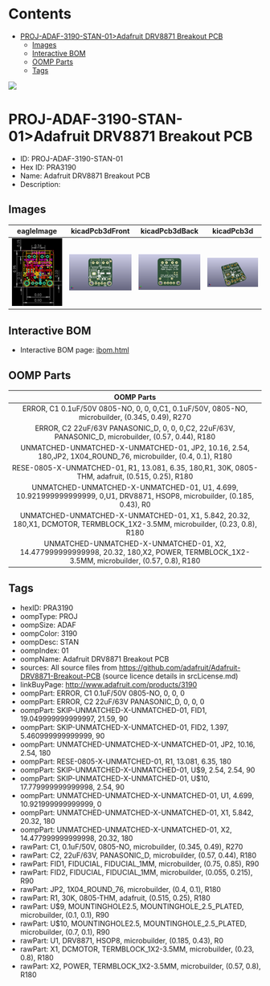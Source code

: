 



Contents
========

* [PROJ-ADAF-3190-STAN-01>Adafruit DRV8871 Breakout PCB](#proj-adaf-3190-stan-01adafruit-drv8871-breakout-pcb)
	* [Images](#images)
	* [Interactive BOM](#interactive-bom)
	* [OOMP Parts](#oomp-parts)
	* [Tags](#tags)
  
![][im]
# PROJ-ADAF-3190-STAN-01>Adafruit DRV8871 Breakout PCB

- ID: PROJ-ADAF-3190-STAN-01
- Hex ID: PRA3190
- Name: Adafruit DRV8871 Breakout PCB
- Description: 

## Images
  
  

|eagleImage|kicadPcb3dFront|kicadPcb3dBack|kicadPcb3d|
| :---: | :---: | :---: | :---: |
|[![eagleImage](eagleImage_140.png)](eagleImage_600.png)|[![kicadPcb3dFront](kicadPcb3dFront_140.png)](kicadPcb3dFront_600.png)|[![kicadPcb3dBack](kicadPcb3dBack_140.png)](kicadPcb3dBack_600.png)|[![kicadPcb3d](kicadPcb3d_140.png)](kicadPcb3d_600.png)|

## Interactive BOM

- Interactive BOM page: [ibom.html](kicad/bom/ibom.html)

## OOMP Parts
  

|OOMP Parts|
| :---: |
|ERROR, C1 0.1uF/50V 0805-NO, 0, 0, 0,C1, 0.1uF/50V, 0805-NO, microbuilder, (0.345, 0.49), R270|
|ERROR, C2 22uF/63V PANASONIC_D, 0, 0, 0,C2, 22uF/63V, PANASONIC_D, microbuilder, (0.57, 0.44), R180|
|UNMATCHED-UNMATCHED-X-UNMATCHED-01, JP2, 10.16, 2.54, 180,JP2, 1X04_ROUND_76, microbuilder, (0.4, 0.1), R180|
|RESE-0805-X-UNMATCHED-01, R1, 13.081, 6.35, 180,R1, 30K, 0805-THM, adafruit, (0.515, 0.25), R180|
|UNMATCHED-UNMATCHED-X-UNMATCHED-01, U1, 4.699, 10.921999999999999, 0,U1, DRV8871, HSOP8, microbuilder, (0.185, 0.43), R0|
|UNMATCHED-UNMATCHED-X-UNMATCHED-01, X1, 5.842, 20.32, 180,X1, DCMOTOR, TERMBLOCK_1X2-3.5MM, microbuilder, (0.23, 0.8), R180|
|UNMATCHED-UNMATCHED-X-UNMATCHED-01, X2, 14.477999999999998, 20.32, 180,X2, POWER, TERMBLOCK_1X2-3.5MM, microbuilder, (0.57, 0.8), R180|

## Tags

- hexID: PRA3190
- oompType: PROJ
- oompSize: ADAF
- oompColor: 3190
- oompDesc: STAN
- oompIndex: 01
- oompName: Adafruit DRV8871 Breakout PCB
- sources: All source files from https://github.com/adafruit/Adafruit-DRV8871-Breakout-PCB (source licence details in srcLicense.md)
- linkBuyPage: http://www.adafruit.com/products/3190
- oompPart: ERROR, C1 0.1uF/50V 0805-NO, 0, 0, 0
- oompPart: ERROR, C2 22uF/63V PANASONIC_D, 0, 0, 0
- oompPart: SKIP-UNMATCHED-X-UNMATCHED-01, FID1, 19.049999999999997, 21.59, 90
- oompPart: SKIP-UNMATCHED-X-UNMATCHED-01, FID2, 1.397, 5.460999999999999, 90
- oompPart: UNMATCHED-UNMATCHED-X-UNMATCHED-01, JP2, 10.16, 2.54, 180
- oompPart: RESE-0805-X-UNMATCHED-01, R1, 13.081, 6.35, 180
- oompPart: SKIP-UNMATCHED-X-UNMATCHED-01, U$9, 2.54, 2.54, 90
- oompPart: SKIP-UNMATCHED-X-UNMATCHED-01, U$10, 17.779999999999998, 2.54, 90
- oompPart: UNMATCHED-UNMATCHED-X-UNMATCHED-01, U1, 4.699, 10.921999999999999, 0
- oompPart: UNMATCHED-UNMATCHED-X-UNMATCHED-01, X1, 5.842, 20.32, 180
- oompPart: UNMATCHED-UNMATCHED-X-UNMATCHED-01, X2, 14.477999999999998, 20.32, 180
- rawPart: C1, 0.1uF/50V, 0805-NO, microbuilder, (0.345, 0.49), R270
- rawPart: C2, 22uF/63V, PANASONIC_D, microbuilder, (0.57, 0.44), R180
- rawPart: FID1, FIDUCIAL, FIDUCIAL_1MM, microbuilder, (0.75, 0.85), R90
- rawPart: FID2, FIDUCIAL, FIDUCIAL_1MM, microbuilder, (0.055, 0.215), R90
- rawPart: JP2, 1X04_ROUND_76, microbuilder, (0.4, 0.1), R180
- rawPart: R1, 30K, 0805-THM, adafruit, (0.515, 0.25), R180
- rawPart: U$9, MOUNTINGHOLE2.5, MOUNTINGHOLE_2.5_PLATED, microbuilder, (0.1, 0.1), R90
- rawPart: U$10, MOUNTINGHOLE2.5, MOUNTINGHOLE_2.5_PLATED, microbuilder, (0.7, 0.1), R90
- rawPart: U1, DRV8871, HSOP8, microbuilder, (0.185, 0.43), R0
- rawPart: X1, DCMOTOR, TERMBLOCK_1X2-3.5MM, microbuilder, (0.23, 0.8), R180
- rawPart: X2, POWER, TERMBLOCK_1X2-3.5MM, microbuilder, (0.57, 0.8), R180



[im]: kicadPcb3d_450.png
